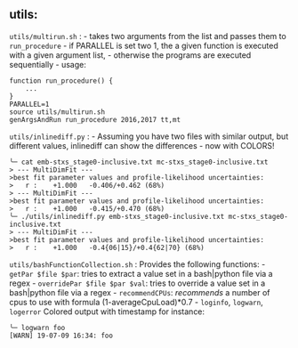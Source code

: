 ## utils:
`utils/multirun.sh`
:    - takes two arguments from the list and passes them to `run_procedure`
    - if PARALLEL is set two 1, the a given function is executed with a given argument list,
    - otherwise the programs are executed sequentially
    - usage:
```
function run_procedure() {
    ...
}
PARALLEL=1
source utils/multirun.sh
genArgsAndRun run_procedure 2016,2017 tt,mt
```


`utils/inlinediff.py`
:    - Assuming you have two files with similar output, but different values, inlinediff can show the differences - now with COLORS!
```
╰─ cat emb-stxs_stage0-inclusive.txt mc-stxs_stage0-inclusive.txt
> --- MultiDimFit ---
>best fit parameter values and profile-likelihood uncertainties:
>   r :    +1.000   -0.406/+0.462 (68%)
> --- MultiDimFit ---
>best fit parameter values and profile-likelihood uncertainties:
>   r :    +1.000   -0.415/+0.470 (68%)
╰─ ./utils/inlinediff.py emb-stxs_stage0-inclusive.txt mc-stxs_stage0-inclusive.txt
> --- MultiDimFit ---
>best fit parameter values and profile-likelihood uncertainties:
>   r :    +1.000   -0.4{06|15}/+0.4{62|70} (68%)
```

`utils/bashFunctionCollection.sh`
:   Provides the following functions:
    - `getPar $file $par`: tries to extract a value set in a bash|python file via a regex
    - `overridePar $file $par $val`: tries to override a value set in a bash|python file via a regex
    - `recommendCPUs`: *recommends* a number of cpus to use with formula (1-averageCpuLoad)*0.7 
    - `loginfo`, `logwarn`, `logerror` Colored output with timestamp for instance:
```
╰─ logwarn foo                                         
[WARN] 19-07-09 16:34: foo
```



